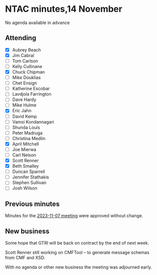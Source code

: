 # NTAC minutes,14 November

No agenda available in advance

## Attending

- [x] Aubrey Beach
- [x] Jim Cabral
- [ ] Tom Carlson
- [ ] Kelly Cullinane
- [x] Chuck Chipman
- [ ] Mike Douklias
- [ ] Chet Ensign
- [ ] Katherine Escobar
- [ ] Lavdjola Farrington
- [ ] Dave Hardy
- [ ] Mike Hulme
- [x] Eric Jahn
- [ ] David Kemp
- [ ] Vamsi Kondannagari
- [ ] Shunda Louis
- [ ] Peter Madruga
- [ ] Christina Medlin
- [x] April Mitchell
- [ ] Joe Mierwa
- [ ] Carl Nelson
- [x] Scott Renner
- [x] Beth Smalley
- [ ] Duncan Sparrell
- [ ] Jennifer Stathakis
- [ ] Stephen Sullivan
- [ ] Josh Wilson

## Previous minutes

Minutes for the [2023-11-07 meeting](2023-11-07-minutes.md) were approved without change.

## New business

Some hope that GTRI will be back on contract by the end of next week.

Scott Renner still working on CMFTool – to generate message schemas from CMF and XSD.

With no agenda or other new business the meeting was adjourned early.



